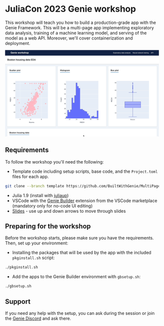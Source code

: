# JuliaCon 2023 Genie workshop

This workshop will teach you how to build a production-grade app with the Genie Framework. This will be a multi-page app implementing exploratory data analysis, training of a machine learning model, and serving of the model as a web API. Moreover, we'll cover containerization and deployment.

![preview](preview.gif)


## Requirements

To follow the workshop you'll need the following:

- Template code including setup scripts, base code, and the `Project.toml` files for each app.
```bash
git clone --branch template https://github.com/BuiltWithGenie/MultiPageApp.git
```
- Julia 1.9 (install with [juliaup](https://github.com/JuliaLang/juliaup))
- VSCode with the [Genie Builder](https://marketplace.visualstudio.com/items?itemName=GenieBuilder.geniebuilder) extension from the VSCode marketplace (mandatory only for no-code UI editing)
- [Slides](https://genieworkshop.netlify.app/1?print) - use up and down arrows to move through slides

## Preparing for the workshop

Before the workshop starts, please make sure you have the requirements. Then, set up your environment:

- Installing the packages that will be used by the app with the included `pkginstall.sh` script:

```bash
./pkginstall.sh
```

- Add the apps to the Genie Builder environment with `gbsetup.sh`:
```bash
./gbsetup.sh
```

## Support

If you need any help with the setup, you can ask during the session or join the [Genie Discord](https://discord.com/invite/9zyZbD6J7H) and ask there.

